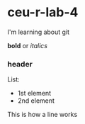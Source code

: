 # ceu-r-lab-4
I'm learning about git

**bold** or *italics* 

### header 

List: 

* 1st element
* 2nd element 

This 
is 
how 
a 
line 
works
